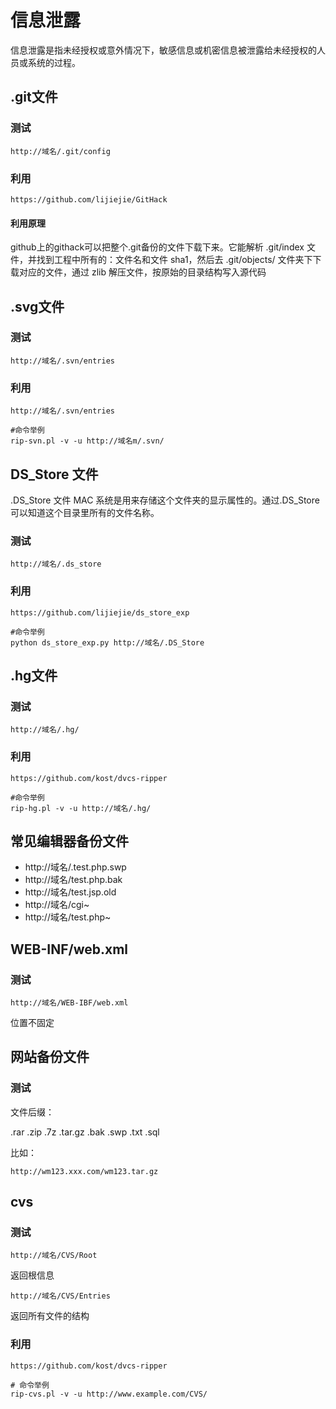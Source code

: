 # 信息泄露

信息泄露是指未经授权或意外情况下，敏感信息或机密信息被泄露给未经授权的人员或系统的过程。

## .git文件

### 测试

    http://域名/.git/config
    
### 利用
    
    https://github.com/lijiejie/GitHack
    
#### 利用原理

github上的githack可以把整个.git备份的文件下载下来。它能解析 .git/index 文件，并找到工程中所有的：文件名和文件 sha1，然后去 .git/objects/ 文件夹下下载对应的文件，通过 zlib 解压文件，按原始的目录结构写入源代码

## .svg文件

### 测试

    http://域名/.svn/entries
    
### 利用

    http://域名/.svn/entries
    
    #命令举例
    rip-svn.pl -v -u http://域名m/.svn/
    
## DS_Store 文件

.DS_Store 文件 MAC 系统是用来存储这个文件夹的显示属性的。通过.DS_Store可以知道这个目录里所有的文件名称。

### 测试

    http://域名/.ds_store
    
### 利用

    https://github.com/lijiejie/ds_store_exp
    
    #命令举例
    python ds_store_exp.py http://域名/.DS_Store
    
## .hg文件

### 测试

    http://域名/.hg/
    
### 利用

    https://github.com/kost/dvcs-ripper
    
    #命令举例
    rip-hg.pl -v -u http://域名/.hg/
    
## 常见编辑器备份文件

* http://域名/.test.php.swp
* http://域名/test.php.bak
* http://域名/test.jsp.old
* http://域名/cgi~
* http://域名/test.php~

## WEB-INF/web.xml

### 测试

    http://域名/WEB-IBF/web.xml
    
位置不固定

## 网站备份文件

### 测试

文件后缀：

.rar .zip .7z .tar.gz .bak .swp .txt .sql

比如：

    http://wm123.xxx.com/wm123.tar.gz

## cvs

### 测试

    http://域名/CVS/Root
返回根信息

    http://域名/CVS/Entries 
    
返回所有文件的结构

### 利用

    https://github.com/kost/dvcs-ripper
    
    # 命令举例
    rip-cvs.pl -v -u http://www.example.com/CVS/